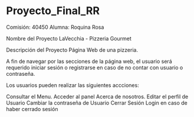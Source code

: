 # Proyecto_Final_RR

Comisión: 40450 Alumna: Roquina Rosa

Nombre del Proyecto LaVecchia - Pizzeria Gourmet

Descripción del Proyecto Página Web de una pizzeria.

A fin de navegar por las secciones de la página web, el usuario será requerido iniciar sesión o registrarse en caso de no contar con usuario o contraseña.

Los usuarios pueden realizar las siguientes accciones:

Consultar el Menu. Acceder al panel Acerca de nosotros. Editar el perfil de Usuario Cambiar la contraseña de Usuario Cerrar Sesión Login en caso de haber cerrado sesión

